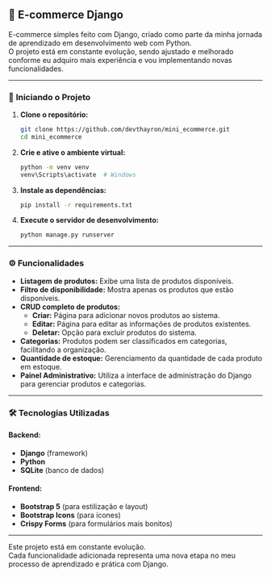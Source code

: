 ## 🛒 **E-commerce Django**

E-commerce simples feito com Django, criado como parte da minha jornada de aprendizado em desenvolvimento web com Python.  
O projeto está em constante evolução, sendo ajustado e melhorado conforme eu adquiro mais experiência e vou implementando novas funcionalidades.

---

### 🚀 **Iniciando o Projeto**

1. **Clone o repositório:**
   ```bash
   git clone https://github.com/devthayron/mini_ecommerce.git
   cd mini_ecommerce
   ```

2. **Crie e ative o ambiente virtual:**
   ```bash
   python -m venv venv
   venv\Scripts\activate  # Windows
   ```

3. **Instale as dependências:**
   ```bash
   pip install -r requirements.txt
   ```

4. **Execute o servidor de desenvolvimento:**
   ```bash
   python manage.py runserver
   ```

---

### ⚙️ **Funcionalidades**

- **Listagem de produtos:** Exibe uma lista de produtos disponíveis.
- **Filtro de disponibilidade:** Mostra apenas os produtos que estão disponíveis.
- **CRUD completo de produtos:**
  - **Criar:** Página para adicionar novos produtos ao sistema.
  - **Editar:** Página para editar as informações de produtos existentes.
  - **Deletar:** Opção para excluir produtos do sistema.
- **Categorias:** Produtos podem ser classificados em categorias, facilitando a organização.
- **Quantidade de estoque:** Gerenciamento da quantidade de cada produto em estoque.
- **Painel Administrativo:** Utiliza a interface de administração do Django para gerenciar produtos e categorias.

---

### 🛠️ **Tecnologias Utilizadas**

#### **Backend:**
- **Django** (framework)
- **Python**
- **SQLite** (banco de dados)

#### **Frontend:**
- **Bootstrap 5** (para estilização e layout)
- **Bootstrap Icons** (para ícones)
- **Crispy Forms** (para formulários mais bonitos)

---

Este projeto está em constante evolução.  
Cada funcionalidade adicionada representa uma nova etapa no meu processo de aprendizado e prática com Django.